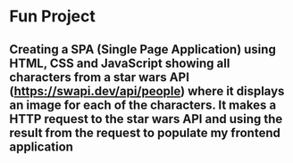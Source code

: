 # Fun Project

## Creating a SPA (Single Page Application) using HTML, CSS and JavaScript showing all characters from a star wars API (https://swapi.dev/api/people) where it displays an image for each of the characters. It makes a HTTP request to the star wars API and using the result from the request to populate my frontend application

